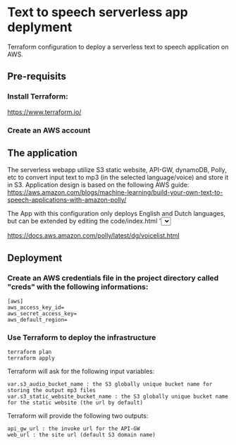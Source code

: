 # Text to speech serverless app deplyment
Terraform configuration to deploy a serverless text to speech application on AWS.

## Pre-requisits
### Install Terraform:
https://www.terraform.io/

### Create an AWS account

## The application
The serverless webapp utilize S3 static website, API-GW, dynamoDB, Polly, etc to convert input text to mp3
(in the selected language/voice) and store it in S3.
Application design is based on the following AWS guide:
https://aws.amazon.com/blogs/machine-learning/build-your-own-text-to-speech-applications-with-amazon-polly/

The App with this configuration only deploys English and Dutch languages, but can be extended by editing the 
code/index.html '<select id="voiceSelected">' tag with correct voice names from the following site:

https://docs.aws.amazon.com/polly/latest/dg/voicelist.html


## Deployment

### Create an AWS credentials file in the project directory called "creds" with the following informations:
```
[aws]
aws_access_key_id=
aws_secret_access_key=
aws_default_region=
```

### Use Terraform to deploy the infrastructure
```
terraform plan
terraform apply
```

Terraform will ask for the following input variables:
```
var.s3_audio_bucket_name : the S3 globally unique bucket name for storing the output mp3 files
var.s3_static_website_bucket_name : the S3 globally unique bucket name for the static website (the url by default)
```

Terraform will provide the following two outputs:
```
api_gw_url : the invoke url for the API-GW
web_url : the site url (default S3 domain name)
```
